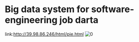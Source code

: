 # Big data system for software-engineering job darta
link:http://39.98.86.246/html/pie.html
![0](https://github.com/Aiming-future/test/blob/master/1.PNG)

